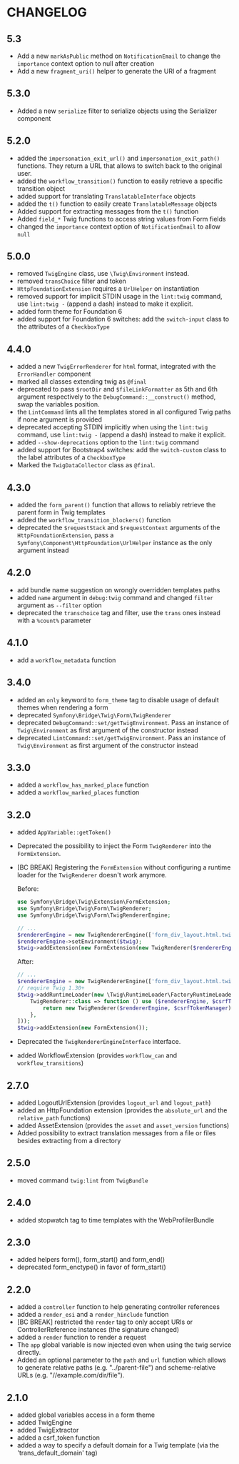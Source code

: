 CHANGELOG
=========

5.3
-----

* Add a new `markAsPublic` method on `NotificationEmail` to change the `importance` context option to null after creation
* Add a new `fragment_uri()` helper to generate the URI of a fragment

5.3.0
-----

* Added a new `serialize` filter to serialize objects using the Serializer component

5.2.0
-----

 * added the `impersonation_exit_url()` and `impersonation_exit_path()` functions. They return a URL that allows to switch back to the original user.
 * added the `workflow_transition()` function to easily retrieve a specific transition object
 * added support for translating `TranslatableInterface` objects
 * added the `t()` function to easily create `TranslatableMessage` objects
 * Added support for extracting messages from the `t()` function
 * Added `field_*` Twig functions to access string values from Form fields
 * changed the `importance` context option of `NotificationEmail` to allow `null`

5.0.0
-----

 * removed `TwigEngine` class, use `\Twig\Environment` instead.
 * removed `transChoice` filter and token
 * `HttpFoundationExtension` requires a `UrlHelper` on instantiation
 * removed support for implicit STDIN usage in the `lint:twig` command, use `lint:twig -` (append a dash) instead to make it explicit.
 * added form theme for Foundation 6
 * added support for Foundation 6 switches: add the `switch-input` class to the attributes of a `CheckboxType`

4.4.0
-----

 * added a new `TwigErrorRenderer` for `html` format, integrated with the `ErrorHandler` component
 * marked all classes extending twig as `@final`
 * deprecated to pass `$rootDir` and `$fileLinkFormatter` as 5th and 6th argument respectively to the
   `DebugCommand::__construct()` method, swap the variables position.
 * the `LintCommand` lints all the templates stored in all configured Twig paths if none argument is provided
 * deprecated accepting STDIN implicitly when using the `lint:twig` command, use `lint:twig -` (append a dash) instead to make it explicit.
 * added `--show-deprecations` option to the `lint:twig` command
 * added support for Bootstrap4 switches: add the `switch-custom` class to the label attributes of a `CheckboxType`
 * Marked the `TwigDataCollector` class as `@final`.

4.3.0
-----

 * added the `form_parent()` function that allows to reliably retrieve the parent form in Twig templates
 * added the `workflow_transition_blockers()` function
 * deprecated the `$requestStack` and `$requestContext` arguments of the
   `HttpFoundationExtension`, pass a `Symfony\Component\HttpFoundation\UrlHelper`
   instance as the only argument instead

4.2.0
-----

 * add bundle name suggestion on wrongly overridden templates paths
 * added `name` argument in `debug:twig` command and changed `filter` argument as `--filter` option
 * deprecated the `transchoice` tag and filter, use the `trans` ones instead with a `%count%` parameter

4.1.0
-----

 * add a `workflow_metadata` function

3.4.0
-----

 * added an `only` keyword to `form_theme` tag to disable usage of default themes when rendering a form
 * deprecated `Symfony\Bridge\Twig\Form\TwigRenderer`
 * deprecated `DebugCommand::set/getTwigEnvironment`. Pass an instance of
   `Twig\Environment` as first argument  of the constructor instead
 * deprecated `LintCommand::set/getTwigEnvironment`. Pass an instance of
   `Twig\Environment` as first argument of the constructor instead

3.3.0
-----

 * added a `workflow_has_marked_place` function
 * added a `workflow_marked_places` function

3.2.0
-----

 * added `AppVariable::getToken()`
 * Deprecated the possibility to inject the Form `TwigRenderer` into the `FormExtension`.
 * [BC BREAK] Registering the `FormExtension` without configuring a runtime loader for the `TwigRenderer`
   doesn't work anymore.

   Before:

   ```php
   use Symfony\Bridge\Twig\Extension\FormExtension;
   use Symfony\Bridge\Twig\Form\TwigRenderer;
   use Symfony\Bridge\Twig\Form\TwigRendererEngine;

   // ...
   $rendererEngine = new TwigRendererEngine(['form_div_layout.html.twig']);
   $rendererEngine->setEnvironment($twig);
   $twig->addExtension(new FormExtension(new TwigRenderer($rendererEngine, $csrfTokenManager)));
   ```

   After:

   ```php
   // ...
   $rendererEngine = new TwigRendererEngine(['form_div_layout.html.twig'], $twig);
   // require Twig 1.30+
   $twig->addRuntimeLoader(new \Twig\RuntimeLoader\FactoryRuntimeLoader([
       TwigRenderer::class => function () use ($rendererEngine, $csrfTokenManager) {
           return new TwigRenderer($rendererEngine, $csrfTokenManager);
       },
   ]));
   $twig->addExtension(new FormExtension());
   ```
 * Deprecated the `TwigRendererEngineInterface` interface.
 * added WorkflowExtension (provides `workflow_can` and `workflow_transitions`)

2.7.0
-----

 * added LogoutUrlExtension (provides `logout_url` and `logout_path`)
 * added an HttpFoundation extension (provides the `absolute_url` and the `relative_path` functions)
 * added AssetExtension (provides the `asset` and `asset_version` functions)
 * Added possibility to extract translation messages from a file or files besides extracting from a directory

2.5.0
-----

 * moved command `twig:lint` from `TwigBundle`

2.4.0
-----

 * added stopwatch tag to time templates with the WebProfilerBundle

2.3.0
-----

 * added helpers form(), form_start() and form_end()
 * deprecated form_enctype() in favor of form_start()

2.2.0
-----

 * added a `controller` function to help generating controller references
 * added a `render_esi` and a `render_hinclude` function
 * [BC BREAK] restricted the `render` tag to only accept URIs or ControllerReference instances (the signature changed)
 * added a `render` function to render a request
 * The `app` global variable is now injected even when using the twig service directly.
 * Added an optional parameter to the `path` and `url` function which allows to generate
   relative paths (e.g. "../parent-file") and scheme-relative URLs (e.g. "//example.com/dir/file").

2.1.0
-----

 * added global variables access in a form theme
 * added TwigEngine
 * added TwigExtractor
 * added a csrf_token function
 * added a way to specify a default domain for a Twig template (via the
   'trans_default_domain' tag)
